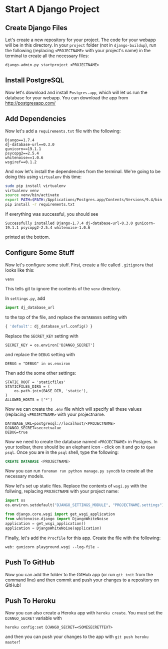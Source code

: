 Start A Django Project
======================

## Create Django Files
Let's create a new repository for your project. The code for your webapp will be
in this directory. In your `project` folder (not in `django-buildup`), run the
following (replacing `<PROJECTNAME>` with your project's name) in the terminal
to create all the necessary files:
```
django-admin.py startproject <PROJECTNAME>
```

## Install PostgreSQL
Now let's download and install `Postgres.app`, which will let us run the database
for your webapp. You can download the app from http://postgresapp.com/

## Add Dependencies
Now let's add a `requirements.txt` file with the following:
```
Django==1.7.4
dj-database-url==0.3.0
gunicorn==19.1.1
psycopg2==2.5.4
whitenoise==1.0.6
wsgiref==0.1.2
```

And now let's install the dependencies from the terminal. We're going to be doing
this using `virtualenv` this time:
```bash
sudo pip install virtualenv
virtualenv venv
source venv/bin/activate
export PATH=$PATH:/Applications/Postgres.app/Contents/Versions/9.4/bin
pip install -r requirements.txt
```
If everything was successful, you should see
```
Successfully installed Django-1.7.4 dj-database-url-0.3.0 gunicorn-19.1.1 psycopg2-2.5.4 whitenoise-1.0.6
```
printed at the bottom.

## Configure Some Stuff
Now let's configure some stuff. First, create a file called `.gitignore` that looks like this:
```
venv
```
This tells git to ignore the contents of the `venv` directory.

In `settings.py`, add
```python
import dj_database_url
```
to the top of the file, and replace the `DATABASES` setting with
```python
{ 'default': dj_database_url.config() }
```
Replace the `SECRET_KEY` setting with
```
SECRET_KEY = os.environ['DJANGO_SECRET']
```
and replace the `DEBUG` setting with
```
DEBUG = "DEBUG" in os.environ
```
Then add the some other settings:
```
STATIC_ROOT = 'staticfiles'
STATICFILES_DIRS = (
    os.path.join(BASE_DIR, 'static'),
)
ALLOWED_HOSTS = ['*']
```

Now we can create the `.env` file which will specify all these values (replacing
`<PROJECTNAME>` with your projectname.
```
DATABASE_URL=postgresql://localhost/<PROJECTNAME>
DJANGO_SECRET=secretvalue
DEBUG=true
```

Now we need to create the database named `<PROJECTNAME>` in Postgres. In your
toolbar, there should be an elephant icon - click on it and go to `Open psql`.
Once you are in the `psql` shell, type the following:
```sql
CREATE DATABASE <PROJECTNAME>
```

Now you can run `foreman run python manage.py syncdb` to create all the necessary
models.

Now let's set up static files. Replace the contents of `wsgi.py` with the follwing,
replacing `PROJECTNAME` with your project name:
```python
import os
os.environ.setdefault("DJANGO_SETTINGS_MODULE", "PROJECTNAME.settings")

from django.core.wsgi import get_wsgi_application
from whitenoise.django import DjangoWhiteNoise
application = get_wsgi_application()
application = DjangoWhiteNoise(application)
```

Finally, let's add the `Procfile` for this app. Create the file with the following:
```
web: gunicorn playground.wsgi --log-file -
```

## Push To GitHub
Now you can add the folder to the GitHub app (or run `git init` from the command
line) and then commit and push your changes to a repository on GitHub!

## Push To Heroku
Now you can also create a Heroku app with `heroku create`.
You must set the `DJANGO_SECRET` variable with
```
heroku config:set DJANGO_SECRET=<SOMESECRETTEXT>
```
and then you can push your changes to the app with `git push heroku master`!
